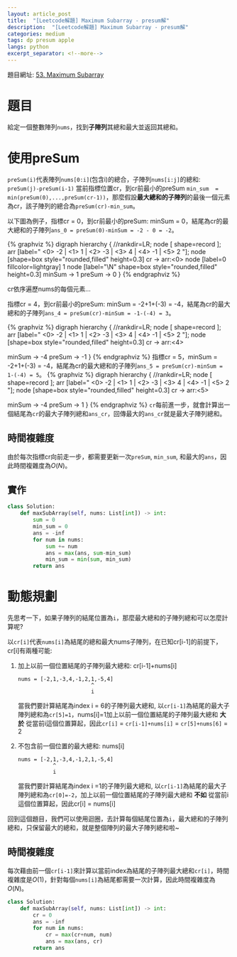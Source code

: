 ```yaml
---
layout: article_post
title:  "[Leetcode解題] Maximum Subarray - presum解"
description:  "[Leetcode解題] Maximum Subarray - presum解"
categories: medium
tags: dp presum apple
langs: python
excerpt_separator: <!--more-->
---
```


<!--more-->

題目網址: [53. Maximum Subarray](https://leetcode.com/problems/maximum-subarray/)

# 題目
給定一個整數陣列`nums`，找到**子陣列**其總和最大並返回其總和。


# 使用preSum

`preSum(i)`代表陣列`nums[0:i]`(包含i)的總合，子陣列`nums[i:j]`的總和: `preSum(j)-preSum(i-1)`
當前指標位置cr，到cr前最小的preSum `min_sum  = min(preSum(0),...,preSum(cr-1))`，那麼假設**最大總和的子陣列**的最後一個元素為cr，該子陣列的總合為`preSum(cr)-min_sum`。

以下圖為例子，指標cr = 0，到cr前最小的preSum: minSum = 0，結尾為cr的最大總和的子陣列`ans_0 = preSum(0)-minSum = -2 - 0 = -2`。

{% graphviz %}
digraph hierarchy {
  //rankdir=LR;
  node [ shape=record ];
  arr [label="
      <0> -2 |
      <1> 1 |
      <2> -3 |
      <3> 4 |
      <4> -1 |
        <5> 2 "];
node [shape=box style="rounded,filled" height=0.3]
cr -> arr:<0>
node [label=0 fillcolor=lightgray] 1
node [label="\N" shape=box style="rounded,filled" height=0.3]
minSum -> 1
preSum -> 0
}
{% endgraphviz %}


cr依序遍歷nums的每個元素...

指標cr = 4，到cr前最小的preSum: minSum = -2+1+(-3) = -4，結尾為cr的最大總和的子陣列`ans_4 = preSum(cr)-minSum = -1-(-4) = 3`。

{% graphviz %}
digraph hierarchy {
  //rankdir=LR;
  node [ shape=record ];
  arr [label="
      <0> -2 |
      <1> 1 |
      <2> -3 |
      <3> 4 |
      <4> -1 |
        <5> 2 "];
node [shape=box style="rounded,filled" height=0.3]
cr -> arr:<4>

minSum -> -4
preSum -> -1
}
{% endgraphviz %}
指標cr = 5，minSum = -2+1+(-3) = -4，結尾為cr的最大總和的子陣列`ans_5 = preSum(cr)-minSum = 1-(-4) = 5`。
{% graphviz %}
digraph hierarchy {
  //rankdir=LR;
  node [ shape=record ];
  arr [label="
      <0> -2 |
      <1> 1 |
      <2> -3 |
      <3> 4 |
      <4> -1 |
        <5> 2 "];
node [shape=box style="rounded,filled" height=0.3]
cr -> arr:<5>

minSum -> -4
preSum -> 1
}
{% endgraphviz %}
`cr`每前進一步，就會計算出一個結尾為`cr`的最大子陣列總和`ans_cr`，回傳最大的`ans_cr`就是最大子陣列總和。

## 時間複雜度
由於每次指標cr向前走一步，都需要更新一次`preSum`, `min_sum`, 和最大的`ans`，因此時間複雜度為$O(N)$。


## 實作
```python
class Solution:
    def maxSubArray(self, nums: List[int]) -> int:
        sum = 0
        min_sum = 0
        ans = -inf
        for num in nums:
            sum += num
            ans = max(ans, sum-min_sum)
            min_sum = min(sum, min_sum)
        return ans
```




# 動態規劃

先思考一下，如果子陣列的結尾位置為`i`，那麼最大總和的子陣列總和可以怎麼計算呢?

以`cr[i]`代表`nums[i]`為結尾的總和最大nums子陣列，在已知cr[i-1]的前提下，cr[i]有兩種可能:
1. 加上以前一個位置結尾的子陣列最大總和: cr[i-1]+nums[i]
    ```
    nums = [-2,1,-3,4,-1,2,1,-5,4]
                           ^
                           i
    ```
    當我們要計算結尾為index i = 6的子陣列最大總和, 以`cr[i-1]`為結尾的最大子陣列總和為`cr[5]=1`，nums[i]=1加上以前一個位置結尾的子陣列最大總和 **大於** 從當前i這個位置算起，因此`cr[i]` = `cr[i-1]+nums[i]` = `cr[5]+nums[6]` = 2

2. 不包含前一個位置的最大總和: nums[i]
    ```
    nums = [-2,1,-3,4,-1,2,1,-5,4]
               ^
               i
    ```
    當我們要計算結尾為index i =1的子陣列最大總和, 以`cr[i-1]`為結尾的最大子陣列總和為`cr[0]=-2`，加上以前一個位置結尾的子陣列最大總和 **不如** 從當前i這個位置算起，因此cr[i] = nums[i]

回到這個題目，我們可以使用迴圈，去計算每個結尾位置為`i`，最大總和的子陣列總和，只保留最大的總和，就是整個陣列的最大子陣列總和啦~

## 時間複雜度
每次藉由前一個`cr[i-1]`來計算以當前index為結尾的子陣列最大總和`cr[i]`，時間複雜度是$O(1)$，針對每個`nums[i]`為結尾都需要一次計算，因此時間複雜度為$O(N)$。


```python
class Solution:
    def maxSubArray(self, nums: List[int]) -> int:
        cr = 0
        ans = -inf
        for num in nums:
            cr = max(cr+num, num)
            ans = max(ans, cr)
        return ans
```
